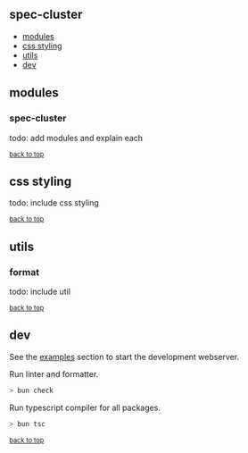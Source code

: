 ## <a name="top"></a> spec-cluster

* [modules](#modules)
* [css styling](#css)
* [utils](#utils)
* [dev](#dev)

## <a name="modules"></a> modules
### <a name="speccluster"></a> spec-cluster
todo: add modules and explain each

<small>[back to top](#top)</small>
## <a name="css"></a> css styling
todo: include css styling

<small>[back to top](#top)</small>
## <a name="utils"></a> utils

### <a name="format"></a> format
todo: include util 

<small>[back to top](#top)</small>
## <a name="dev"></a> dev

See the [examples](#examples) section to start the development webserver.

Run linter and formatter.

```sh
> bun check
```

Run typescript compiler for all packages.

```sh
> bun tsc
```

<small>[back to top](#top)</small>

